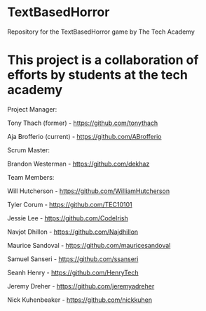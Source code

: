 # TextBasedHorror
Repository for the TextBasedHorror game by The Tech Academy

# This project is a collaboration of efforts by students at the tech academy
Project Manager:

Tony Thach (former) - https://github.com/tonythach

Aja Brofferio (current) - https://github.com/ABrofferio


Scrum Master:

Brandon Westerman - https://github.com/dekhaz


Team Members:

Will Hutcherson - https://github.com/WilliamHutcherson

Tyler Corum - https://github.com/TEC10101

Jessie Lee - https://github.com/CodeIrish

Navjot Dhillon - https://github.com/Najdhillon

Maurice Sandoval - https://github.com/mauricesandoval

Samuel Sanseri - https://github.com/ssanseri

Seanh Henry - https://github.com/HenryTech

Jeremy Dreher - https://github.com/jeremyadreher

Nick Kuhenbeaker - https://github.com/nickkuhen





 
 
 
 
 
 
